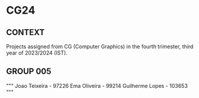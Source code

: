 # CG24

## CONTEXT
Projects assigned from CG (Computer Graphics) in the fourth trimester, third year of 2023/2024 (IST).

## GROUP 005
"""
Joao Teixeira - 97226
Ema Oliveira - 99214
Guilherme Lopes - 103653
"""
